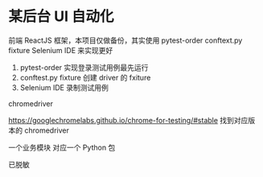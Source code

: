 # 某后台 UI 自动化

前端 ReactJS 框架，本项目仅做备份，其实使用 pytest-order conftext.py fixture Selenium IDE 来实现更好

1. pytest-order 实现登录测试用例最先运行
2. conftest.py fixture 创建 driver 的 fxiture
3. Selenium IDE 录制测试用例

chromedriver

https://googlechromelabs.github.io/chrome-for-testing/#stable 找到对应版本的 chromedriver

一个业务模块 对应一个 Python 包

已脱敏
